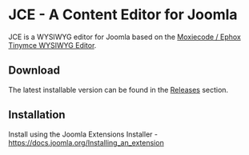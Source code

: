 # JCE - A Content Editor for Joomla

JCE is a WYSIWYG editor for Joomla based on the [Moxiecode / Ephox Tinymce WYSIWYG Editor](https://www.tinymce.com/).

## Download
The latest installable version can be found in the [Releases](https://github.com/widgetfactory/jce/releases) section.

## Installation
Install using the Joomla Extensions Installer - https://docs.joomla.org/Installing_an_extension
